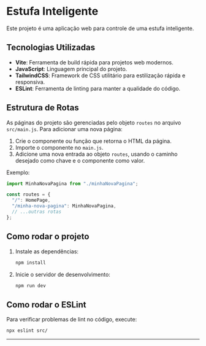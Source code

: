 # Estufa Inteligente

Este projeto é uma aplicação web para controle de uma estufa inteligente.

## Tecnologias Utilizadas
- **Vite**: Ferramenta de build rápida para projetos web modernos.
- **JavaScript**: Linguagem principal do projeto.
- **TailwindCSS**: Framework de CSS utilitário para estilização rápida e responsiva.
- **ESLint**: Ferramenta de linting para manter a qualidade do código.

## Estrutura de Rotas
As páginas do projeto são gerenciadas pelo objeto `routes` no arquivo `src/main.js`. Para adicionar uma nova página:

1. Crie o componente ou função que retorna o HTML da página.
2. Importe o componente no `main.js`.
3. Adicione uma nova entrada ao objeto `routes`, usando o caminho desejado como chave e o componente como valor.

Exemplo:
```js
import MinhaNovaPagina from "./minhaNovaPagina";

const routes = {
  "/": HomePage,
  "/minha-nova-pagina": MinhaNovaPagina,
  // ...outras rotas
};
```

## Como rodar o projeto
1. Instale as dependências:
   ```bash
   npm install
   ```
2. Inicie o servidor de desenvolvimento:
   ```bash
   npm run dev
   ```

## Como rodar o ESLint
Para verificar problemas de lint no código, execute:
```bash
npx eslint src/
```

---
